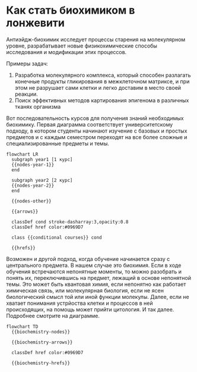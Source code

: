 # Как стать биохимиком в лонжевити

Антиэйдж-биохимик исследует процессы старения на молекулярном уровне, разрабатывает новые физикохимические способы исследования и модификации этих процессов.

Примеры задач:

1. Разработка молекулярного комплекса, который способен разлагать конечные продукты гликирования в межклеточном матриксе, и при этом не разрушает сами клетки и легко доставим в место своей реакции.
1. Поиск эффективных методов картирования эпигенома в различных тканях организма

Вот последовательность курсов для получения знаний необходимых биохимику. Первая диаграмма соответствует университетскому подходу, в котором студенты начинают изучение с базовых и простых предметов и с каждым семестром переходят на все более сложные и специализированные предметы и темы.

```mermaid
flowchart LR
  subgraph year1 [1 курс]
  {{nodes-year-1}}
  end

  subgraph year2 [2 курс]
  {{nodes-year-2}}
  end

  {{nodes-other}}

  {{arrows}}

  classDef cond stroke-dasharray:3,opacity:0.8
  classDef href color:#0969D7

  class {{conditional courses}} cond

  {{hrefs}}
```

Возможен и другой подход, когда обучение начинается сразу с центрального предмета. В нашем случае это биохимия. Если в ходе обучения встречаются непонятные моменты, то можно разобрать и понять их, переключившись на предмет, лежащий в основе непонятной темы. Это может быть квантовая химия, если непонятно как работает химическая связь, или молекулярная биология, если не ясен биологический смысл той или иной функции молекулы. Далее, если не хватает понимания устрйоства клетки и процессов в ней происходящих, на помощь может прийти цитология. И так далее. Подробнее смотрите на диаграмме.

```mermaid
flowchart TD
  {{biochemistry-nodes}}

  {{biochemistry-arrows}}

  classDef href color:#0969D7

  {{biochemistry-hrefs}}
```
